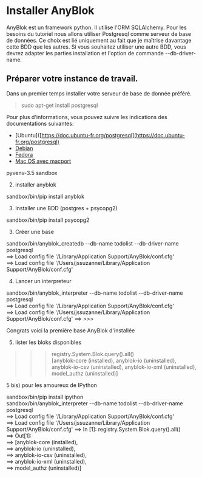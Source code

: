 # Installer AnyBlok 

AnyBlok est un framework python. Il utilise l'ORM SQLAlchemy. Pour les besoins du tutoriel nous allons utiliser Postgresql comme serveur de base de données. Ce choix est lié uniquement au fait que je maîtrise davantage cette BDD que les autres. Si vous souhaitez utiliser une autre BDD, vous devrez adapter les parties installation et l'option de commande --db-driver-name. 


## Préparer votre instance de travail.


Dans un premier temps installer votre serveur de base de donnée préféré.


> sudo apt-get install postgresql

Pour plus d'informations, vous pouvez suivre les indications des documentations suivantes:
* [Ubuntu]([https://doc.ubuntu-fr.org/postgresql](https://doc.ubuntu-fr.org/postgresql)
* [Debian](https://wiki.debian.org/PostgreSql)
* [Fedora](http://doc.fedora-fr.org/wiki/Installation_et_configuration_de_PostgreSQL)
* [Mac OS avec macport](https://coderwall.com/p/xezzaa/install-postgresql-9-2-on-os-x-mountain-lion)

pyvenv-3.5 sandbox                                                              
                                                                                
2) installer anyblok                                                            
                                                                                
sandbox/bin/pip install anyblok                                                 
                                                                                
3) Installer une BDD (postgres + psycopg2)                                      
                                                                                
sandbox/bin/pip install psycopg2                                                
                                                                                
3) Créer une base                                                               
                                                                                
sandbox/bin/anyblok_createdb --db-name todolist --db-driver-name postgresql     
==> Load config file '/Library/Application Support/AnyBlok/conf.cfg'            
==> Load config file '/Users/jssuzanne/Library/Application Support/AnyBlok/conf.cfg'
                                                                                
4) Lancer un interpreteur                                                       
                                                                                
sandbox/bin/anyblok_interpreter --db-name todolist --db-driver-name postgresql  
==> Load config file '/Library/Application Support/AnyBlok/conf.cfg'            
==> Load config file '/Users/jssuzanne/Library/Application Support/AnyBlok/conf.cfg'
==> >>>                                                                         
                                                                                
Congrats voici la première base AnyBlok d'installée                             
                                                                                
5) lister les bloks disponibles                                                 
                                                                                
>>> registry.System.Blok.query().all()                                          
>>> [anyblok-core (installed), anyblok-io (uninstalled), anyblok-io-csv (uninstalled), anyblok-io-xml (uninstalled), model_authz (uninstalled)]
                                                                                
5 bis) pour les amoureux de IPython                                             
                                                                                
sandbox/bin/pip install ipython                                                 
sandbox/bin/anyblok_interpreter --db-name todolist --db-driver-name postgresql  
==> Load config file '/Library/Application Support/AnyBlok/conf.cfg'            
==> Load config file '/Users/jssuzanne/Library/Application Support/AnyBlok/conf.cfg'
==> In [1]: registry.System.Blok.query().all()                                  
==> Out[1]:                                                                     
==> [anyblok-core (installed),                                                  
==>  anyblok-io (uninstalled),                                                  
==>  anyblok-io-csv (uninstalled),                                              
==>  anyblok-io-xml (uninstalled),                                              
==>  model_authz (uninstalled)]  
